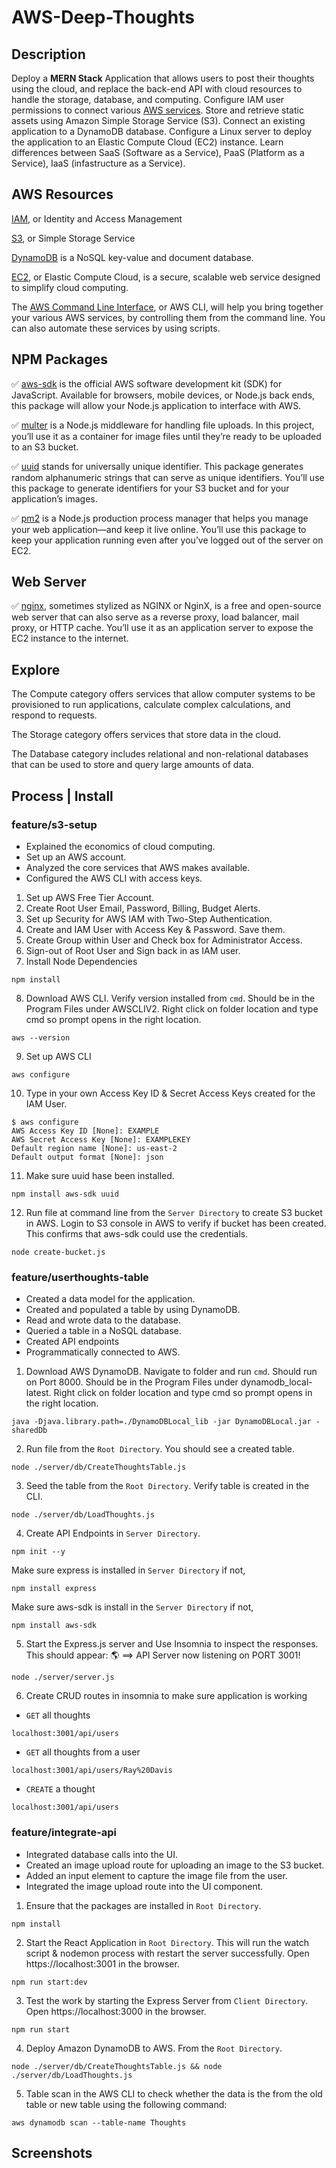 # AWS-Deep-Thoughts

## Description
Deploy a **MERN Stack** Application that allows users to post their thoughts using the cloud, and replace the back-end API with cloud resources to handle the storage, database, and computing. Configure IAM user permissions to connect various [AWS services](https://aws.amazon.com/). Store and retrieve static assets using Amazon Simple Storage Service (S3). Connect an existing application to a DynamoDB database. Configure a Linux server to deploy the application to an Elastic Compute Cloud (EC2) instance. Learn differences between SaaS (Software as a Service), PaaS (Platform as a Service), IaaS (infastructure as a Service).

## AWS Resources
[IAM](https://aws.amazon.com/iam/), or Identity and Access Management

[S3](https://aws.amazon.com/s3/), or Simple Storage Service

[DynamoDB](https://aws.amazon.com/dynamodb/) is a NoSQL key-value and document database.

[EC2](https://aws.amazon.com/ec2/), or Elastic Compute Cloud, is a secure, scalable web service designed to simplify cloud computing.

The [AWS Command Line Interface](https://aws.amazon.com/cli/), or AWS CLI, will help you bring together your various AWS services, by controlling them from the command line. You can also automate these services by using scripts.

## NPM Packages
✅ [aws-sdk](https://www.npmjs.com/package/aws-sdk) is the official AWS software development kit (SDK) for JavaScript. Available for browsers, mobile devices, or Node.js back ends, this package will allow your Node.js application to interface with AWS.

✅ [multer](https://www.npmjs.com/package/multer) is a Node.js middleware for handling file uploads. In this project, you’ll use it as a container for image files until they’re ready to be uploaded to an S3 bucket.

✅ [uuid](https://www.npmjs.com/package/uuid) stands for universally unique identifier. This package generates random alphanumeric strings that can serve as unique identifiers. You’ll use this package to generate identifiers for your S3 bucket and for your application’s images.

✅ [pm2](https://www.npmjs.com/package/pm2) is a Node.js production process manager that helps you manage your web application—and keep it live online. You’ll use this package to keep your application running even after you’ve logged out of the server on EC2.

## Web Server
✅ [nginx](https://www.nginx.com/), sometimes stylized as NGINX or NginX, is a free and open-source web server that can also serve as a reverse proxy, load balancer, mail proxy, or HTTP cache. You’ll use it as an application server to expose the EC2 instance to the internet.

## Explore
The Compute category offers services that allow computer systems to be provisioned to run applications, calculate complex calculations, and respond to requests.

The Storage category offers services that store data in the cloud.

The Database category includes relational and non-relational databases that can be used to store and query large amounts of data.

## Process | Install
### feature/s3-setup
* Explained the economics of cloud computing.
* Set up an AWS account.
* Analyzed the core services that AWS makes available.
* Configured the AWS CLI with access keys.

1. Set up AWS Free Tier Account.
2. Create Root User Email, Password, Billing, Budget Alerts.
3. Set up Security for AWS IAM with Two-Step Authentication.
4. Create and IAM User with Access Key & Password. Save them.
5. Create Group within User and Check box for Administrator Access.
6. Sign-out of Root User and Sign back in as IAM user.
7. Install Node Dependencies
```
npm install
```
8. Download AWS CLI. Verify version installed from `cmd`. Should be in the Program Files under AWSCLIV2. Right click on folder location and type cmd so prompt opens in the right location.
```
aws --version
```
9. Set up AWS CLI
```
aws configure
```
10. Type in your own Access Key ID & Secret Access Keys created for the IAM User.
```
$ aws configure
AWS Access Key ID [None]: EXAMPLE
AWS Secret Access Key [None]: EXAMPLEKEY
Default region name [None]: us-east-2
Default output format [None]: json
```
11. Make sure uuid hase been installed.
```
npm install aws-sdk uuid
```
12. Run file at command line from the `Server Directory` to create S3 bucket in AWS. Login to S3 console in AWS to verify if bucket has been created. This confirms that aws-sdk could use the credentials.
```
node create-bucket.js
```
### feature/userthoughts-table
* Created a data model for the application.
* Created and populated a table by using DynamoDB.
* Read and wrote data to the database.
* Queried a table in a NoSQL database.
* Created API endpoints
* Programmatically connected to AWS.

1. Download AWS DynamoDB. Navigate to folder and run `cmd`. Should run on Port 8000. Should be in the Program Files under dynamodb_local-latest. Right click on folder location and type cmd so prompt opens in the right location.

```
java -Djava.library.path=./DynamoDBLocal_lib -jar DynamoDBLocal.jar -sharedDb
```
2. Run file from the `Root Directory`. You should see a created table.
```
node ./server/db/CreateThoughtsTable.js
```
3. Seed the table from the `Root Directory`. Verify table is created in the CLI.
```
node ./server/db/LoadThoughts.js
```
4. Create API Endpoints in `Server Directory`.
```
npm init --y
```
Make sure express is installed in `Server Directory` if not, 
```
npm install express
```
Make sure aws-sdk is install in the `Server Directory` if not, 
```
npm install aws-sdk
```
5. Start the Express.js server and Use Insomnia to inspect the responses. This should appear: 🌎  ==> API Server now listening on PORT 3001!
```
node ./server/server.js
```
6. Create CRUD routes in insomnia to make sure application is working
* `GET` all thoughts
```
localhost:3001/api/users
```
* `GET` all thoughts from a user
```
localhost:3001/api/users/Ray%20Davis
```
* `CREATE` a thought
```
localhost:3001/api/users
```  
 ### feature/integrate-api
* Integrated database calls into the UI.
* Created an image upload route for uploading an image to the S3 bucket.
* Added an input element to capture the image file from the user.
* Integrated the image upload route into the UI component.

1. Ensure that the packages are installed in `Root Directory`.
```
npm install
```
2. Start the React Application in `Root Directory`. This will run the watch script & nodemon process with restart the server successfully. Open https://localhost:3001 in the browser.
```
npm run start:dev
```
3. Test the work by starting the Express Server from `Client Directory`. Open https://localhost:3000 in the browser.
```
npm run start
```
4. Deploy Amazon DynamoDB to AWS. From the `Root Directory`. 
```
node ./server/db/CreateThoughtsTable.js && node ./server/db/LoadThoughts.js
```
5. Table scan in the AWS CLI to check whether the data is the from the old table or new table using the following command:
```
aws dynamodb scan --table-name Thoughts
```


## Screenshots